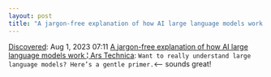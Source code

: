 ```yaml
---
layout: post
title: "A jargon-free explanation of how AI large language models work | Ars Technica"
---
```

[Discovered](http://rolandtanglao.com/2020/07/29/p1-blogthis-checkvist-list-links-to-blog/): Aug 1, 2023 07:11 [A jargon-free explanation of how AI large language models work ¦ Ars Technica](https://arstechnica.com/science/2023/07/a-jargon-free-explanation-of-how-ai-large-language-models-work/): `Want to really understand large language models? Here’s a gentle primer.`<-- sounds great!
